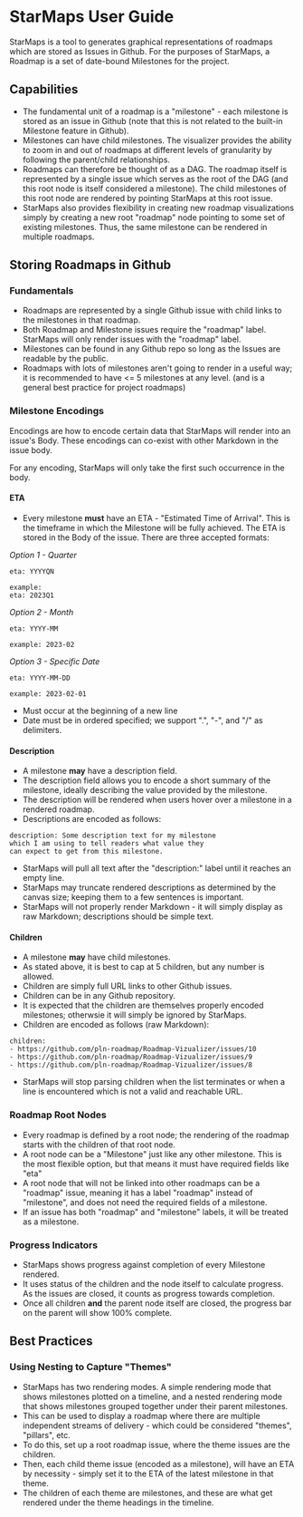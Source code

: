# StarMaps User Guide
StarMaps is a tool to generates graphical representations of roadmaps which are stored as Issues in Github. For the purposes of StarMaps, a Roadmap is a set of date-bound Milestones for the project.

## Capabilities
- The fundamental unit of a roadmap is a "milestone" - each milestone is stored as an issue in Github (note that this is not related to the built-in Milestone feature in Github). 
- Milestones can have child milestones. The visualizer provides the ability to zoom in and out of roadmaps at different levels of granularity by following the parent/child relationships. 
- Roadmaps can therefore be thought of as a DAG. The roadmap itself is represented by a single issue which serves as the root of the DAG (and this root node is itself considered a milestone). The child milestones of this root node are rendered by pointing StarMaps at this root issue.
- StarMaps also provides flexibility in creating new roadmap visualizations simply by creating a new root "roadmap" node pointing to some set of existing milestones. Thus, the same milestone can be rendered in multiple roadmaps.

## Storing Roadmaps in Github
### Fundamentals
- Roadmaps are represented by a single Github issue with child links to the milestones in that roadmap.
- Both Roadmap and Milestone issues require the "roadmap" label. StarMaps will only render issues with the "roadmap" label.
- Milestones can be found in any Github repo so long as the Issues are readable by the public.
- Roadmaps with lots of milestones aren't going to render in a useful way; it is recommended to have <= 5 milestones at any level. (and is a general best practice for project roadmaps)

### Milestone Encodings
Encodings are how to encode certain data that StarMaps will render into an issue's Body. These encodings can co-exist with other Markdown in the issue body.

For any encoding, StarMaps will only take the first such occurrence in the body.

#### ETA
- Every milestone **must** have an ETA - "Estimated Time of Arrival". This is the timeframe in which the Milestone will be fully achieved. The ETA is stored in the Body of the issue. There are three accepted formats:

*Option 1 - Quarter*
```
eta: YYYYQN

example:
eta: 2023Q1
```
*Option 2 - Month*
```
eta: YYYY-MM

example: 2023-02
```
*Option 3 - Specific Date*
```
eta: YYYY-MM-DD

example: 2023-02-01
```
- Must occur at the beginning of a new line
- Date must be in ordered specified; we support ".", "-", and "/" as delimiters.

#### Description
- A milestone **may** have a description field. 
- The description field allows you to encode a short summary of the milestone, ideally describing the value provided by the milestone. 
- The description will be rendered when users hover over a milestone in a rendered roadmap.
- Descriptions are encoded as follows:
```
description: Some description text for my milestone
which I am using to tell readers what value they 
can expect to get from this milestone.
```
- StarMaps will pull all text after the "description:" label until it reaches an empty line.
- StarMaps may truncate rendered descriptions as determined by the canvas size; keeping them to a few sentences is important.
- StarMaps will not properly render Markdown - it will simply display as raw Markdown; descriptions should be simple text.


#### Children
- A milestone **may** have child milestones. 
- As stated above, it is best to cap at 5 children, but any number is allowed. 
- Children are simply full URL links to other Github issues.
- Children can be in any Github repository.
- It is expected that the children are themselves properly encoded milestones; otherwsie it will simply be ignored by StarMaps.
- Children are encoded as follows (raw Markdown):
```
children:
- https://github.com/pln-roadmap/Roadmap-Vizualizer/issues/10
- https://github.com/pln-roadmap/Roadmap-Vizualizer/issues/9
- https://github.com/pln-roadmap/Roadmap-Vizualizer/issues/8
```
- StarMaps will stop parsing children when the list terminates or when a line is encountered which is not a valid and reachable URL.

### Roadmap Root Nodes
- Every roadmap is defined by a root node; the rendering of the roadmap starts with the children of that root node.
- A root node can be a "Milestone" just like any other milestone. This is the most flexible option, but that means it must have required fields like "eta"
- A root node that will not be linked into other roadmaps can be a "roadmap" issue, meaning it has a label "roadmap" instead of "milestone", and does not need the required fields of a milestone.
- If an issue has both "roadmap" and "milestone" labels, it will be treated as a milestone.

### Progress Indicators
- StarMaps shows progress against completion of every Milestone rendered.
- It uses status of the children and the node itself to calculate progress. As the issues are closed, it counts as progress towards completion. 
- Once all children **and** the parent node itself are closed, the progress bar on the parent will show 100% complete.

## Best Practices
### Using Nesting to Capture "Themes"
- StarMaps has two rendering modes. A simple rendering mode that shows milestones plotted on a timeline, and a nested rendering mode that shows milestones grouped together under their parent milestones.
- This can be used to display a roadmap where there are multiple independent streams of delivery - which could be considered "themes", "pillars", etc.
- To do this, set up a root roadmap issue, where the theme issues are the children.
- Then, each child theme issue (encoded as a milestone), will have an ETA by necessity - simply set it to the ETA of the latest milestone in that theme.
- The children of each theme are milestones, and these are what get rendered under the theme headings in the timeline.

